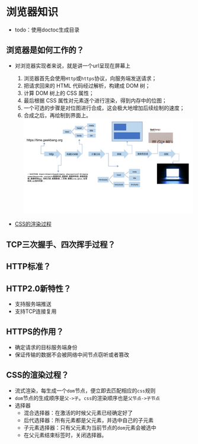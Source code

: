 # 浏览器知识

- todo：使用doctoc生成目录

## 浏览器是如何工作的？

- 对浏览器实现者来说，就是讲一个url呈现在屏幕上
  1. 浏览器首先会使用`Http`或`https`协议，向服务端发送请求；
  1. 把请求回来的 HTML 代码经过解析，构建成 DOM 树；
  1. 计算 DOM 树上的 CSS 属性；
  1. 最后根据 CSS 属性对元素逐个进行渲染，得到内存中的位图；
  1. 一个可选的步骤是对位图进行合成，这会极大地增加后续绘制的速度；
  1. 合成之后，再绘制到界面上。
  ![browser-how_to_work](../../assets/browser-how_to_work.jpg)

- [CSS的渲染过程](#CSS的渲染过程？)

## TCP三次握手、四次挥手过程？

## HTTP标准？

## HTTP2.0新特性？

- 支持服务端推送
- 支持TCP连接复用

## HTTPS的作用？

- 确定请求的目标服务端身份
- 保证传输的数据不会被网络中间节点窃听或者篡改

## CSS的渲染过程？

- 流式渲染，每生成一个`dom`节点，便立即去匹配相应的`css`规则
- `dom`节点的生成顺序是`父->子`。`css`的渲染顺序也是`父节点->子节点`
- 选择器
  - 混合选择器：在激活的时候父元素已经确定好了
  - 后代选择器：所有元素都是父元素，并选中自己的子元素
  - 子元素选择器：只有父元素为当前节点的`dom`元素会被选中
  - 在父元素结束标签时，关闭选择器。